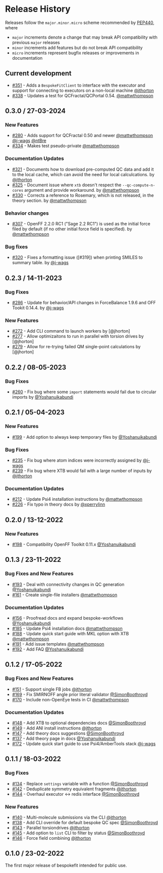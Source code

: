 # Release History

Releases follow the ``major.minor.micro`` scheme recommended by
[PEP440](https://www.python.org/dev/peps/pep-0440/#final-releases), where

* `major` increments denote a change that may break API compatibility with previous `major` releases
* `minor` increments add features but do not break API compatibility
* `micro` increments represent bugfix releases or improvements in documentation

<!-- ## Since last release -->

## Current development

* [#351] - Adds a `BespokeFitClient` to interface with the executor and support for connecting to executors on a non-local machine [@jthorton]
* [#338] - Updates a test for QCFractal/QCPortal 0.54. [@mattwthompson]

## 0.3.0 / 27-03-2024

### New Features
* [#280] - Adds support for QCFractal 0.50 and newer [@mattwthompson] [@j-wags] [@ntBre]
* [#334] - Makes test pseudo-private [@mattwthompson]

### Documentation Updates
* [#321] - Documents how to download pre-computed QC data and add it to the local cache, which can avoid the need for local calculcations. by [@jthorton]
* [#325] - Document issue where `xtb` doesn't respect the `--qc-compute-n-cores` argument and provide workaround. by [@mattwthompson]
* [#330] - Corrects a reference to Rosemary, which is not released, in the theory section. by [@mattwthompson]

### Behavior changes
* [#307] - OpenFF 2.2.0 RC1 ("Sage 2.2 RC1") is used as the initial force filed by default (if no other initial force field is specified). by [@mattwthompson]

### Bug fixes
* [#320] - Fixes a formatting issue ([#319]) when printing SMILES to summary table. by [@j-wags]

## 0.2.3 / 14-11-2023

### Bug Fixes
* [#286] - Update for behavior/API changes in ForceBalance 1.9.6 and OFF Tookit 0.14.4. by [@j-wags]

### New Features
* [#272] - Add CLI command to launch workers by [@jhorton]
* [#277] - Allow optimizaitons to run in parallel with torsion drives by [@jhorton]
* [#279] - Allow for re-trying failed QM single-point calculations by [@jhorton]

<!-- ## Version / Date DD-MM-YYYY -->

## 0.2.2 / 08-05-2023

### Bug Fixes
* [#260] - Fix bug where some `import` statements would fail due to circular imports by [@Yoshanuikabundi]

## 0.2.1 / 05-04-2023

### New Features
* [#199] - Add option to always keep temporary files by [@Yoshanuikabundi]

### Bug Fixes
* [#235] - Fix bug where atom indices were incorrectly assigned by [@j-wags]
* [#239] - Fix bug where XTB would fail with a large number of inputs by [@jthorton]

### Documentation Updates
* [#212] - Update Psi4 installation instructions by [@mattwthompson]
* [#226] - Fix typo in theory docs by [@xperrylinn]

## 0.2.0 / 13-12-2022

### New Features

* [#198] - Compatibility OpenFF Toolkit 0.11.x [@Yoshanuikabundi]


## 0.1.3 / 23-11-2022

### Bug Fixes and New Features

* [#193] - Deal with connectivity changes in QC generation [@Yoshanuikabundi]
* [#161] - Create single-file installers [@mattwthompson]

### Documentation Updates

* [#156] - Proofread docs and expand bespoke-workflows [@Yoshanuikabundi]
* [#185] - Update Psi4 installation docs [@mattwthompson]
* [#188] - Update quick start guide with MKL option with XTB [@mattwthompson]
* [#191] - Add issue templates [@mattwthompson]
* [#192] - Add FAQ [@Yoshanuikabundi]


## 0.1.2 / 17-05-2022

### Bug Fixes and New Features

* [#151] - Support single FB jobs [@jthorton]
* [#169] - Fix SMIRNOFF angle prior literal validator [@SimonBoothroyd]
* [#170] - Include non-OpenEye tests in CI [@mattwthompson]

### Documentation Updates

* [#148] - Add XTB to optional dependencies docs [@SimonBoothroyd]
* [#149] - Add ANI install instructions [@jthorton]
* [#147] - Add theory docs suggestions [@SimonBoothroyd]
* [#137] - Add theory page in docs [@Yoshanuikabundi]
* [#172] - Update quick start guide to use Psi4/AmberTools stack [@j-wags]


## 0.1.1 / 18-03-2022

### Bug Fixes

* [#134] - Replace `settings` variable with a function [@SimonBoothroyd]
* [#142] - Deduplicate symmetry equivalent fragments [@jthorton]
* [#144] - Overhaul executor <-> redis interface [@SimonBoothroyd]

### New Features

* [#140] - Multi-molecule submissions via the CLI [@jthorton]
* [#138] - Add CLI override for default bespoke QC spec [@SimonBoothroyd]
* [#143] - Parallel torsiondrives [@jthorton]
* [#145] - Add option to `list` CLI to filter by status [@SimonBoothroyd]
* [#146] - Force field combining [@jthorton]

## 0.1.0 / 23-02-2022

The first major release of bespokefit intended for public use.


[#134]: https://github.com/openforcefield/openff-bespokefit/pull/134
[#137]: https://github.com/openforcefield/openff-bespokefit/pull/137
[#138]: https://github.com/openforcefield/openff-bespokefit/pull/138
[#140]: https://github.com/openforcefield/openff-bespokefit/pull/140
[#142]: https://github.com/openforcefield/openff-bespokefit/pull/142
[#143]: https://github.com/openforcefield/openff-bespokefit/pull/143
[#144]: https://github.com/openforcefield/openff-bespokefit/pull/144
[#145]: https://github.com/openforcefield/openff-bespokefit/pull/145
[#146]: https://github.com/openforcefield/openff-bespokefit/pull/146
[#147]: https://github.com/openforcefield/openff-bespokefit/pull/147
[#148]: https://github.com/openforcefield/openff-bespokefit/pull/148
[#149]: https://github.com/openforcefield/openff-bespokefit/pull/149
[#151]: https://github.com/openforcefield/openff-bespokefit/pull/151
[#156]: https://github.com/openforcefield/openff-bespokefit/pull/156
[#161]: https://github.com/openforcefield/openff-bespokefit/pull/161
[#169]: https://github.com/openforcefield/openff-bespokefit/pull/169
[#170]: https://github.com/openforcefield/openff-bespokefit/pull/170
[#172]: https://github.com/openforcefield/openff-bespokefit/pull/172
[#185]: https://github.com/openforcefield/openff-bespokefit/pull/185
[#188]: https://github.com/openforcefield/openff-bespokefit/pull/188
[#191]: https://github.com/openforcefield/openff-bespokefit/pull/191
[#192]: https://github.com/openforcefield/openff-bespokefit/pull/192
[#193]: https://github.com/openforcefield/openff-bespokefit/pull/193
[#198]: https://github.com/openforcefield/openff-bespokefit/pull/198
[#199]: https://github.com/openforcefield/openff-bespokefit/pull/199
[#212]: https://github.com/openforcefield/openff-bespokefit/pull/212
[#226]: https://github.com/openforcefield/openff-bespokefit/pull/226
[#235]: https://github.com/openforcefield/openff-bespokefit/pull/235
[#239]: https://github.com/openforcefield/openff-bespokefit/pull/239
[#243]: https://github.com/openforcefield/openff-bespokefit/pull/243
[#260]: https://github.com/openforcefield/openff-bespokefit/pull/260
[#272]: https://github.com/openforcefield/openff-bespokefit/pull/272
[#277]: https://github.com/openforcefield/openff-bespokefit/pull/277
[#279]: https://github.com/openforcefield/openff-bespokefit/pull/279
[#280]: https://github.com/openforcefield/openff-bespokefit/pull/280
[#286]: https://github.com/openforcefield/openff-bespokefit/pull/286
[#307]: https://github.com/openforcefield/openff-bespokefit/pull/307
[#320]: https://github.com/openforcefield/openff-bespokefit/pull/320
[#321]: https://github.com/openforcefield/openff-bespokefit/pull/321
[#325]: https://github.com/openforcefield/openff-bespokefit/pull/325
[#330]: https://github.com/openforcefield/openff-bespokefit/pull/330
[#334]: https://github.com/openforcefield/openff-bespokefit/pull/334
[#338]: https://github.com/openforcefield/openff-bespokefit/pull/338
[#351]: https://github.com/openforcefield/openff-bespokefit/pull/351


[@Yoshanuikabundi]: https://github.com/Yoshanuikabundi
[@mattwthompson]: https://github.com/mattwthompson
[@j-wags]: https://github.com/j-wags
[@jthorton]: https://github.com/jthorton
[@SimonBoothroyd]: https://github.com/SimonBoothroyd
[@xperrylinn]: https://github.com/xperrylinn
[@ntBre]: https://github.com/ntBre
